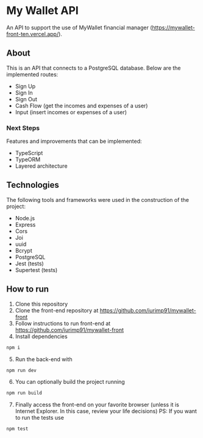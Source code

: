 # My Wallet API

An API to support the use of MyWallet financial manager (https://mywallet-front-ten.vercel.app/).

## About

This is an API that connects to a PostgreSQL database. Below are the implemented routes:

- Sign Up
- Sign In
- Sign Out
- Cash Flow (get the incomes and expenses of a user)
- Input (insert incomes or expenses of a user)

### Next Steps

Features and improvements that can be implemented:

- TypeScript
- TypeORM
- Layered architecture

## Technologies

The following tools and frameworks were used in the construction of the project:

- Node.js
- Express
- Cors
- Joi
- uuid
- Bcrypt
- PostgreSQL
- Jest (tests)
- Supertest (tests)

## How to run

1. Clone this repository
2. Clone the front-end repository at https://github.com/iurimp91/mywallet-front
3. Follow instructions to run front-end at https://github.com/iurimp91/mywallet-front
4. Install dependencies
```bash
npm i
```
5. Run the back-end with
```bash
npm run dev
```
6. You can optionally build the project running
```bash
npm run build
```
7. Finally access the front-end on your favorite browser (unless it is Internet Explorer. In this case, review your life decisions)
PS: If you want to run the tests use
```bash
npm test
```
